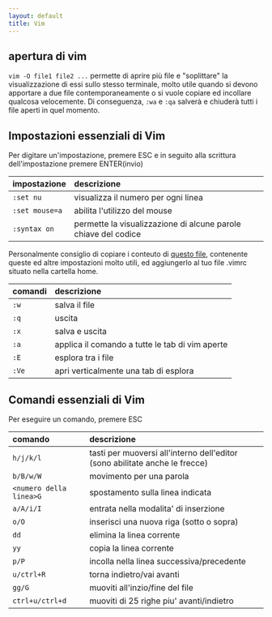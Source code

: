 ```yaml
---
layout: default
title: Vim 
---
```

## apertura di vim
`vim -O file1 file2 ...` permette di aprire più file e "soplittare" la visualizzazione di essi sullo stesso terminale, molto utile quando si devono apportare a due file contemporaneamente o si vuole copiare ed incollare qualcosa velocemente. Di conseguenza, `:wa` e `:qa` salverà e chiuderà tutti i file aperti in quel momento.

## Impostazioni essenziali di Vim
Per digitare un'impostazione, premere ESC e in seguito alla scrittura dell'impostazione premere ENTER(invio)

| impostazione | descrizione |
|:----------|:-------|
| `:set nu` | visualizza il numero per ogni linea |
| `:set mouse=a`| abilita l'utilizzo del mouse |
| `:syntax on`| permette la visualizzazione di alcune parole chiave del codice |

Personalmente consiglio di copiare i conteuto di [questo file](https://github.com/UmbertoSavoia/vim/blob/main/vimrc), contenente queste ed altre impostazioni molto utili, ed aggiungerlo al tuo file .vimrc situato nella cartella home.

| comandi | descrizione |
|:----------|:-------|
| `:w` | salva il file |
| `:q` | uscita |
| `:x` | salva e uscita |
| `:a` | applica il comando a tutte le tab di vim aperte |
| `:E` | esplora tra i file |
| `:Ve` | apri verticalmente una tab di esplora |

## Comandi essenziali di Vim
Per eseguire un comando, premere ESC

| comando | descrizione |
|:----------|:-------|
| `h/j/k/l` | tasti per muoversi all'interno dell'editor (sono abilitate anche le frecce) |
| `b/B/w/W`| movimento per una parola |
| `<numero della linea>G`| spostamento sulla linea indicata |
| `a/A/i/I` | entrata nella modalita' di inserzione |
| `o/O` | inserisci una nuova riga (sotto o sopra) |
| `dd` | elimina la linea corrente |
| `yy` | copia la linea corrente |
| `p/P` | incolla nella linea successiva/precedente |
| `u/ctrl+R` | torna indietro/vai avanti |
| `gg/G` | muoviti all'inzio/fine del file |
| `ctrl+u/ctrl+d` | muoviti di 25 righe piu' avanti/indietro |
